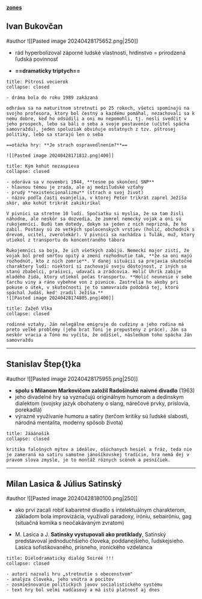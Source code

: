 [**zones**](https://www.zones.sk/studentske-prace/literatura/3922-slovenska-drama-po-1945/)
## Ivan Bukovčan
#author
![[Pasted image 20240428175652.png|250]]

- rád hyperbolizoval záporné ludské vlastnosti, hrdinstvo = prirodzená ľudská povinnosť

- **==dramaticky triptych==**

```ad-tldr
title: Pštrosí vecierok
collapse: closed

- dráma bola do roku 1989 zakázaná

odhráva sa na maturitnom stretnuti po 25 rokoch, všetci spomínajú na svojho profesora, ktory bol čestný a kazdému pomáhal, nezachovali sa k nemu dobre, keď ho odsúdili a oni mu nepomohli, tj. nesli svedčit v jeho prospech, lebo sa báli o seba a svoje postavenie (učitel spácha samovraždu), jeden spoluziak obviňuje ostatnych z tzv. pštrosej politiky, lebo sa starajú len o seba

==otázka hry: **Je strach ospravedlnením?**==

![[Pasted image 20240428171812.png|400]]
```
```ad-tldr
title: Kým kohút nezaspieva
collapse: closed

- ﻿﻿odoráva sa v novembri 1944, **tesne po skončení SNP**
- ﻿﻿hlavnou témou je zrada, ale aj medziľudské vzťahy
- ﻿﻿prudý **existencionalizmu** (strach o svoj život)
- ﻿﻿názov podľa časti evanjelia, v ktorej Peter trikrát zaprel Ježíša skôr, ako kohút trikrát zakikiríkal

V pivnici sa stretne 10 ludí. Spočiatku si myslia, že sa tam žisli náhodne, ale neskôr sa dozvedia, že zomrel nemecký vojak a oni sú rukojemníci. Budú tam dotedy, dokym sa jeden z nich neprizná, že ho zabil. Postavy sú zo vetkých spolocenskych vrstiev (holič, obchodnik s drevom, ucitel, zverolekár). V pivnici sa nachádza i Tulák, muž, ktory utiekol z transportu do koncentraného tábora

Rukojemníci sa boja, že ich všetkých zabijú. Nemeckí major zistí, že vojak bol pred smrťou opitý a zmení rozhodnutie tak, **že sa oni majú rozhodnút, kto z nich zomrie**. V danej situácii sa prejavia skutočné charaktery ludí: niektorí si zachovajú svoju dôstojnost, z iných sa stanú zbabelci, prašivci, udavači a zrádcovia. Holič Uhrík zabije mladého žida, ktory utiekol počas transportu. **Holič neunesie v sebe ťarchu viny a ráno vybehne von z pivnice. Zastrelia ho akoby pri pokuse o útek, v skutočnosti je to samovraida podobná tej, ktorú spáchal Judáš, ked' zradil Ježíša.**
![[Pasted image 20240428174805.png|400]]
```
```ad-tldr
title: Zažeň Vlka
collapse: closed

rodinné vztahy, Ján nelegálne emigruje do cudziny a jeho rodina má preto veľké problémy (jeho brat Toni je prepusteny z práce), Ján sa neskôr vracia a Tóno mu vyčíta, že odišiel, následkom toho spácha Ján samovraždu
```

---
## Stanislav Štep{t}ka
#author
![[Pasted image 20240428175955.png|250]]

- ﻿﻿**spolu s Milanom Markovičom založil Radošinské naivné divadlo** (1963)
- ﻿﻿jeho divadelné hry sa vyznačujú originálnym humorom a dedinskym dialektom (svojsky jazyk obohateny o slang, nárečové prvky, príslovia, porekadlá)
- výrazné využívanie humoru a satiry (terčom kritiky sú ľudské slabosti, národná mentalita, moderny spôsob života)

```ad-tldr
title: Jááánošík
collapse: closed

kritika falošných mýtov a ideálov, ošúchanych hesiel a fráz, teda nie je zameraná na satiru samotne jánošíkovskej tradície, hra nemá dej v pravom slova zmysle, je to montáž rôznych scénok a pesníčiek.
```


---
## Milan Lasica & Július Satinský
#author
![[Pasted image 20240428180100.png|250]]

- ako prví zacali robiť kabaretné divadlo s intelektuálnym charakterom, základom bola improvizácia, využívali paradoxy, iróniu, sebairóniu, gag (situačná komika s neočakávaným zvratom)

- M. Lasica a J. **Satinsky vystupovali ako protiklady**, Satinský predstavoval jednoduchšieho človeka, poddanejšieho, ľudskejsieho. Lasica sofistikovaného, prísneho, ironického vzdelanca
```ad-tldr
title: Dielodramaticky dialóg Soiréé !!!
collapse: closed

- ﻿﻿autori nazvali hru „stretnutie s obecenstvom"
- ﻿﻿analýza človeka, jeho vnútra a pocitov
- ﻿﻿zosmiešnovanie politických javov socialistického systému
- ﻿﻿text hry bol velmi nadčasový a má istú platnosť aj dnes
```
